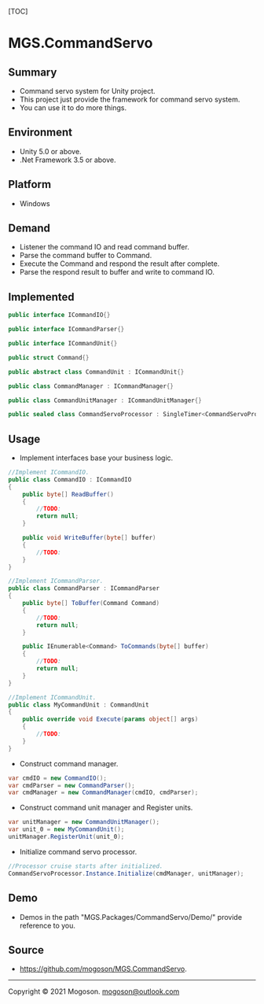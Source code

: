 [TOC]

# MGS.CommandServo

## Summary
- Command servo system for Unity project.
- This project just provide the framework for command servo system.
- You can use it to do more things.

## Environment

- Unity 5.0 or above.
- .Net Framework 3.5 or above.

## Platform
- Windows

## Demand
- Listener the command IO and read command buffer.
- Parse the command buffer to Command.
- Execute the Command and respond the result after complete.
- Parse the respond result to buffer and write to command IO.

## Implemented

```C#
public interface ICommandIO{}

public interface ICommandParser{}

public interface ICommandUnit{}

public struct Command{}

public abstract class CommandUnit : ICommandUnit{}

public class CommandManager : ICommandManager{}

public class CommandUnitManager : ICommandUnitManager{}

public sealed class CommandServoProcessor : SingleTimer<CommandServoProcessor>, ICommandServoProcessor{}
```

## Usage

- Implement interfaces base your business logic.

```C#
//Implement ICommandIO.
public class CommandIO : ICommandIO
{
    public byte[] ReadBuffer()
    {
        //TODO:
        return null;
    }

    public void WriteBuffer(byte[] buffer)
    {
        //TODO:
    }
}

//Implement ICommandParser.
public class CommandParser : ICommandParser
{
    public byte[] ToBuffer(Command Command)
    {
        //TODO:
        return null;
    }

    public IEnumerable<Command> ToCommands(byte[] buffer)
    {
        //TODO:
        return null;
    }
}

//Implement ICommandUnit.
public class MyCommandUnit : CommandUnit
{
    public override void Execute(params object[] args)
    {
        //TODO:
    }
}
```

- Construct command manager.

```C#
var cmdIO = new CommandIO();
var cmdParser = new CommandParser();
var cmdManager = new CommandManager(cmdIO, cmdParser);
```

- Construct command unit manager and Register units.

```c#
var unitManager = new CommandUnitManager();
var unit_0 = new MyCommandUnit();
unitManager.RegisterUnit(unit_0);
```

- Initialize command servo processor.

```C#
//Processor cruise starts after initialized.
CommandServoProcessor.Instance.Initialize(cmdManager, unitManager);
```


## Demo

- Demos in the path "MGS.Packages/CommandServo/Demo/" provide reference to you.

## Source

- https://github.com/mogoson/MGS.CommandServo.
------

Copyright © 2021 Mogoson.	mogoson@outlook.com
